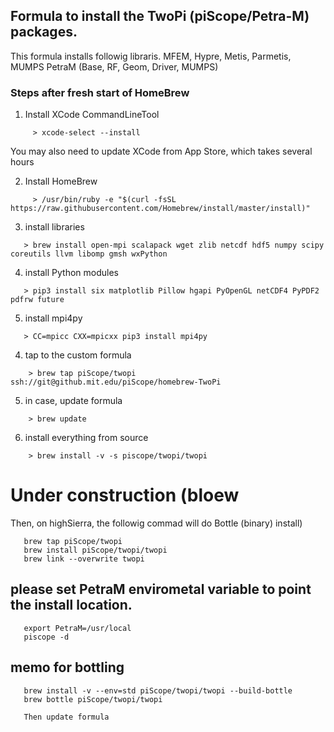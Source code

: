 ##  Formula to install the TwoPi (piScope/Petra-M) packages.
This formula installs followig libraris.
   MFEM, Hypre, Metis, Parmetis, MUMPS
   PetraM (Base, RF, Geom, Driver, MUMPS)
   
### Steps after fresh start of HomeBrew

1) Install XCode CommandLineTool
```
     > xcode-select --install
```     
   You may also need to update XCode from App Store, which takes several hours
   
2) Install HomeBrew
```
     > /usr/bin/ruby -e "$(curl -fsSL https://raw.githubusercontent.com/Homebrew/install/master/install)"
```

3) install libraries
```
   > brew install open-mpi scalapack wget zlib netcdf hdf5 numpy scipy coreutils llvm libomp gmsh wxPython 
```

4) install Python modules
```
   > pip3 install six matplotlib Pillow hgapi PyOpenGL netCDF4 PyPDF2 pdfrw future
```

5) install mpi4py
```
   > CC=mpicc CXX=mpicxx pip3 install mpi4py
```

4)  tap to the custom formula
```
    > brew tap piScope/twopi ssh://git@github.mit.edu/piScope/homebrew-TwoPi
```    
5)  in case, update formula
```
    > brew update
```    
6)  install everything from source
```
    > brew install -v -s piscope/twopi/twopi
```

# Under construction (bloew 
Then, on highSierra, the followig commad will do Bottle (binary) install)  
```
   brew tap piScope/twopi
   brew install piScope/twopi/twopi
   brew link --overwrite twopi
```   
## please set PetraM envirometal variable to point the install location.
```
   export PetraM=/usr/local
   piscope -d
```   
   
## memo for bottling
```
   brew install -v --env=std piScope/twopi/twopi --build-bottle
   brew bottle piScope/twopi/twopi
   
   Then update formula
```
